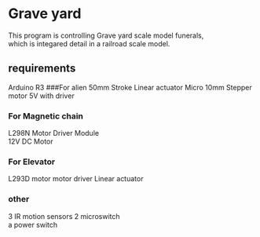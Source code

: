 # Grave yard

This program is controlling Grave yard scale model funerals,   
which is integared detail in a railroad scale model.

## requirements

Arduino R3
###For alien
50mm Stroke Linear actuator Micro 10mm Stepper motor 5V  with driver   

### For Magnetic chain 
L298N Motor Driver Module    
12V DC Motor   
### For Elevator
L293D motor motor driver 
Linear actuator
### other
3 IR motion sensors
2 microswitch   
a power switch  




